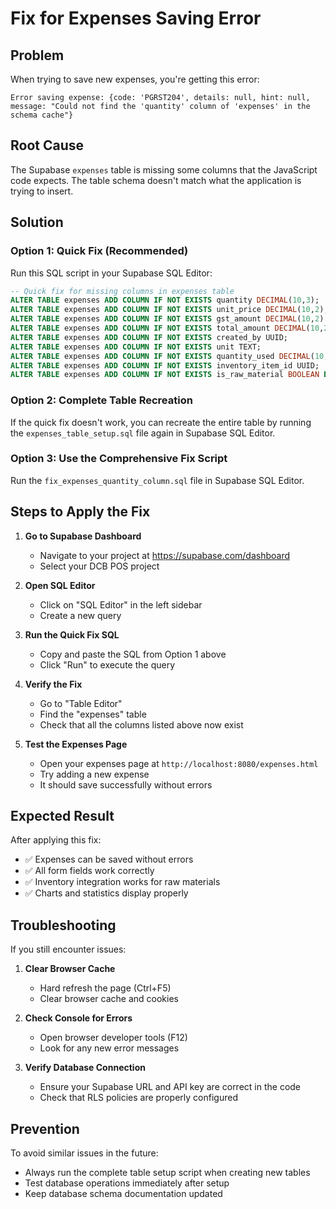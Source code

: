 # Fix for Expenses Saving Error

## Problem
When trying to save new expenses, you're getting this error:
```
Error saving expense: {code: 'PGRST204', details: null, hint: null, message: "Could not find the 'quantity' column of 'expenses' in the schema cache"}
```

## Root Cause
The Supabase `expenses` table is missing some columns that the JavaScript code expects. The table schema doesn't match what the application is trying to insert.

## Solution

### Option 1: Quick Fix (Recommended)
Run this SQL script in your Supabase SQL Editor:

```sql
-- Quick fix for missing columns in expenses table
ALTER TABLE expenses ADD COLUMN IF NOT EXISTS quantity DECIMAL(10,3);
ALTER TABLE expenses ADD COLUMN IF NOT EXISTS unit_price DECIMAL(10,2);
ALTER TABLE expenses ADD COLUMN IF NOT EXISTS gst_amount DECIMAL(10,2) DEFAULT 0;
ALTER TABLE expenses ADD COLUMN IF NOT EXISTS total_amount DECIMAL(10,2) NOT NULL DEFAULT 0;
ALTER TABLE expenses ADD COLUMN IF NOT EXISTS created_by UUID;
ALTER TABLE expenses ADD COLUMN IF NOT EXISTS unit TEXT;
ALTER TABLE expenses ADD COLUMN IF NOT EXISTS quantity_used DECIMAL(10,3);
ALTER TABLE expenses ADD COLUMN IF NOT EXISTS inventory_item_id UUID;
ALTER TABLE expenses ADD COLUMN IF NOT EXISTS is_raw_material BOOLEAN DEFAULT FALSE;
```

### Option 2: Complete Table Recreation
If the quick fix doesn't work, you can recreate the entire table by running the `expenses_table_setup.sql` file again in Supabase SQL Editor.

### Option 3: Use the Comprehensive Fix Script
Run the `fix_expenses_quantity_column.sql` file in Supabase SQL Editor.

## Steps to Apply the Fix

1. **Go to Supabase Dashboard**
   - Navigate to your project at https://supabase.com/dashboard
   - Select your DCB POS project

2. **Open SQL Editor**
   - Click on "SQL Editor" in the left sidebar
   - Create a new query

3. **Run the Quick Fix SQL**
   - Copy and paste the SQL from Option 1 above
   - Click "Run" to execute the query

4. **Verify the Fix**
   - Go to "Table Editor" 
   - Find the "expenses" table
   - Check that all the columns listed above now exist

5. **Test the Expenses Page**
   - Open your expenses page at `http://localhost:8080/expenses.html`
   - Try adding a new expense
   - It should save successfully without errors

## Expected Result
After applying this fix:
- ✅ Expenses can be saved without errors
- ✅ All form fields work correctly
- ✅ Inventory integration works for raw materials
- ✅ Charts and statistics display properly

## Troubleshooting
If you still encounter issues:

1. **Clear Browser Cache**
   - Hard refresh the page (Ctrl+F5)
   - Clear browser cache and cookies

2. **Check Console for Errors**
   - Open browser developer tools (F12)
   - Look for any new error messages

3. **Verify Database Connection**
   - Ensure your Supabase URL and API key are correct in the code
   - Check that RLS policies are properly configured

## Prevention
To avoid similar issues in the future:
- Always run the complete table setup script when creating new tables
- Test database operations immediately after setup
- Keep database schema documentation updated

